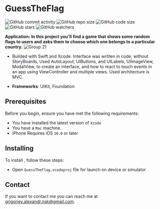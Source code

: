 # GuessTheFlag

![GitHub commit activity](https://img.shields.io/github/commit-activity/y/AlexCZ-RUS/GuessTheFlag)
![GitHub repo size](https://img.shields.io/github/repo-size/AlexCZ-RUS/GuessTheFlag)
![GitHub code size](https://img.shields.io/github/languages/code-size/AlexCZ-RUS/GuessTheFlag)
![GitHub stars](https://img.shields.io/github/stars/AlexCZ-RUS/GuessTheFlag?style=social)
![GitHub watchers](https://img.shields.io/github/watchers/AlexCZ-RUS/GuessTheFlag?style=social)


**Application:  In this project you'll find a game that shows some random flags to users and asks them to choose which one belongs to a particular country.**
![Group 21](https://user-images.githubusercontent.com/37674802/118481861-40d71b00-b714-11eb-804d-b9b1aad57c8d.png)

- Builded with Swift and Xcode. Interface was written in code, without StoryBoards,   Used AutoLayout, UIButtons, and UILabels, UIImageView, ModalView,  to create an interface, and how to react to touch events in an app using ViewController and multiple views.
    Used architecture is MVC.


- **Frameworks**: UIKit, Foundation

## Prerequisites

Before you begin, ensure you have met the following requirements:
<!--- These are just example requirements. Add, duplicate or remove as required --->
* You have installed the latest version of `Xcode`
* You have a `Mac` machine. 
* iPhone Requires iOS `10.0` or later   


## Installing <TheMovieManager>

To install <TheMovieManager>, follow these steps:

* Open  `GuessTheFlag.xcodeproj` file for launch on device or simulator

## Contact

If you want to contact me you can reach me at <grigoriev.alexandr.nsk@gmail.com>.

